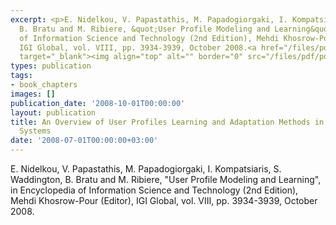 ```yaml
---
excerpt: <p>E. Nidelkou, V. Papastathis, M. Papadogiorgaki, I. Kompatsiaris, S. Waddington,
  B. Bratu and M. Ribiere, &quot;User Profile Modeling and Learning&quot;, in Encyclopedia
  of Information Science and Technology (2nd Edition), Mehdi Khosrow-Pour (Editor),
  IGI Global, vol. VIII, pp. 3934-3939, October 2008.<a href="/files/pdf/IST3934.pdf"
  target="_blank"><img align="top" alt="" border="0" src="/files/pdf/pdf.png" /></a></p>
types: publication
tags:
- book_chapters
images: []
publication_date: '2008-10-01T00:00:00'
layout: publication
title: An Overview of User Profiles Learning and Adaptation Methods in Personalization
  Systems
date: '2008-07-01T00:00:00+03:00'
---
```

<p>E. Nidelkou, V. Papastathis, M. Papadogiorgaki, I. Kompatsiaris, S. Waddington, B. Bratu and M. Ribiere, &quot;User Profile Modeling and Learning&quot;, in Encyclopedia of Information Science and Technology (2nd Edition), Mehdi Khosrow-Pour (Editor), IGI Global, vol. VIII, pp. 3934-3939, October 2008.<a href="/files/pdf/IST3934.pdf" target="_blank"><img align="top" alt="" border="0" src="/files/pdf/pdf.png" /></a></p>
